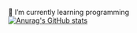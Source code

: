 🌱 I’m currently learning programming
</br>
[![Anurag's GitHub stats](https://github-readme-stats.vercel.app/api?username=young-d&count_private=true&show_icons=true&custom_title=Github_State&bg_color=efebe9&title_color=ff8f00&icon_color=8bc34a&text_color=616161&border_color=efebe9)](https://github.com/anuraghazra/github-readme-stats)

<!--
**young-d/young-d** is a ✨ _special_ ✨ repository because its `README.md` (this file) appears on your GitHub profile.

Here are some ideas to get you started:

- 🔭 I’m currently working on ...
- 🌱 I’m currently learning ...
- 👯 I’m looking to collaborate on ...
- 🤔 I’m looking for help with ...
- 💬 Ask me about ...
- 📫 How to reach me: ...
- 😄 Pronouns: ...
- ⚡ Fun fact: ...
-->
